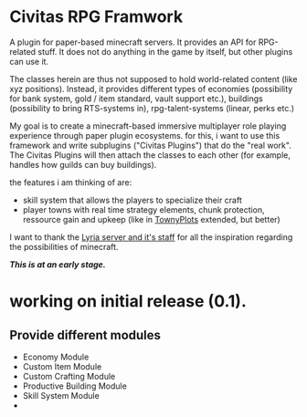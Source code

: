 # Civitas RPG Framwork

A plugin for paper-based minecraft servers. It provides an API for RPG-related stuff.
It does not do anything in the game by itself, but other plugins can use it. 

The classes herein are thus not supposed to hold world-related content (like xyz positions). Instead, it provides different types of economies (possibility for bank system, gold / item standard, vault support etc.), buildings (possibility to bring RTS-systems in), rpg-talent-systems (linear, perks etc.)

My goal is to create a minecraft-based immersive multiplayer role playing experience through paper plugin ecosystems. for this, i want to use this framework and write subplugins ("Civitas Plugins") that do the "real work". The Civitas Plugins will then attach the classes to each other (for example, handles how guilds can buy buildings).

the features i am thinking of are:

* skill system that allows the players to specialize their craft
* player towns with real time strategy elements, chunk protection, ressource gain and upkeep (like in [TownyPlots](https://dev.bukkit.org/projects/townyplots) extended, but better)


I want to thank the [Lyria server and it's staff](https://lyriaserver.de) for all the inspiration regarding the possibilities of minecraft.


***This is at an early stage.***


# working on initial release (0.1).
 

## Provide different modules

* Economy Module
* Custom Item Module
* Custom Crafting Module
* Productive Building Module
* Skill System Module
* 

